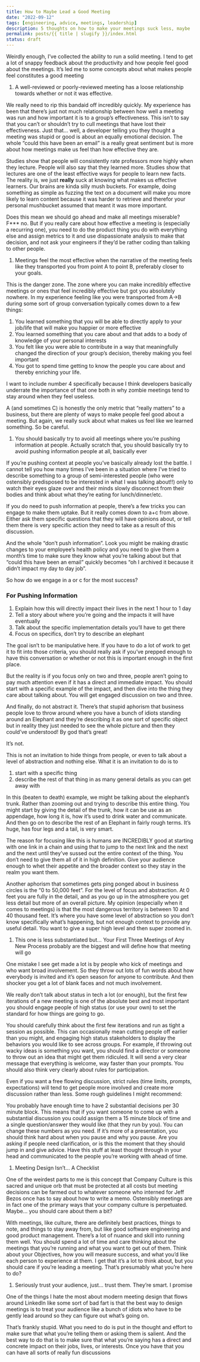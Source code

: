 ```yaml
---
title: How to Maybe Lead a Good Meeting
date: "2022-09-12"
tags: [engineering, advice, meetings, leadership]
description: 5 thoughts on how to make your meetings suck less, maybe
permalink: posts/{{ title | slugify }}/index.html
status: draft
---
```


Weirdly enough, I’ve collected the ability to run a solid meeting. I tend to get a lot of snappy feedback about the productivity and how people feel good about the meetings. It’s led me to some concepts about what makes people feel constitutes a good meeting

1. A well-reviewed or poorly-reviewed meeting has a loose relationship towards whether or not it was effective.

We really need to rip this bandaid off incredibly quickly. My experience has been that there’s just not much relationship between how well a meeting was run and how important it is to a group’s effectiveness. This isn’t to say that you can’t or shouldn’t try to cull meetings that have lost their effectiveness. Just that… well, a developer telling you they thought a meeting was stupid or good is about an equally emotional decision. The whole “could this have been an email” is a really great sentiment but is more about how meetings make us feel than how effective they are.

Studies show that people will consistently rate professors more highly when they lecture. People will also say that they learned more. Studies show that lectures are one of the least effective ways for people to learn new facts. The reality is, we just **really** suck at knowing what makes us effective learners. Our brains are kinda silly mush buckets. For example, doing something as simple as fuzzing the text on a document will make you more likely to learn content because it was harder to retrieve and therefor your personal mushbucket assumed that meant it was more important.

Does this mean we should go ahead and make all meetings miserable? F\*\*\* no. But if you really care about how effective a meeting is (especially a recurring one), you need to do the product thing you do with everything else and assign metrics to it and use dispassionate analysis to make that decision, and not ask your engineers if they’d be rather coding than talking to other people.

1. Meetings feel the most effective when the narrative of the meeting feels like they transported you from point A to point B, preferably closer to your goals.

This is the danger zone. The zone where you can make incredibly effective meetings or ones that feel incredibly effective but got you absolutely nowhere. In my experience feeling like you were transported from A→B during some sort of group conversation typically comes down to a few things:

1. You learned something that you will be able to directly apply to your job/life that will make you happier or more effective
2. You learned something that you care about and that adds to a body of knowledge of your personal interests
3. You felt like you were able to contribute in a way that meaningfully changed the direction of your group’s decision, thereby making you feel important
4. You got to spend time getting to know the people you care about and thereby enriching your life.

I want to include number 4 specifically because I think developers basically underrate the importance of that one both in why zombie meetings tend to stay around when they feel useless.

A (and sometimes C) is honestly the only metric that “really matters” to a business, but there are plenty of ways to make people feel good about a meeting. But again, we really suck about what makes us feel like we learned something. So be careful.

1. You should basically try to avoid all meetings where you’re pushing information at people. Actually scratch that, you should basically try to avoid pushing information people at all, basically ever

If you’re pushing context at people you’ve basically already lost the battle. I cannot tell you how many times I’ve been in a situation where I’ve tried to describe something to a group of semi-interested people (who were ostensibly predisposed to be interested in what I was talking about!!) only to watch their eyes glaze over and their minds slowly disconnect from their bodies and think about what they’re eating for lunch/dinner/etc.

If you do need to push information at people, there’s a few tricks you can engage to make them uptake. But it really comes down to a+c from above. Either ask them specific questions that they will have opinions about, or tell them there is very specific action they need to take as a result of this discussion.

And the whole “don’t push information”. Look you might be making drastic changes to your employee’s health policy and you need to give them a month’s time to make sure they know what you’re talking about but that “could this have been an email” quickly becomes “oh I archived it because it didn’t impact my day to day job”.

So how do we engage in a or c for the most success?

### For Pushing Information

1. Explain how this will directly impact their lives in the next 1 hour to 1 day
2. Tell a story about where you’re going and the impacts it will have eventually
3. Talk about the specific implementation details you’ll have to get there
4. Focus on specifics, don’t try to describe an elephant

The goal isn’t to be manipulative here. If you have to do a lot of work to get it to fit into those criteria, you should really ask if you’ve prepped enough to have this conversation or whether or not this is important enough in the first place.

But the reality is if you focus only on two and three, people aren’t going to pay much attention even if it has a direct and immediate impact. You should start with a specific example of the impact, and then dive into the thing they care about talking about. You will get engaged discussion on two and three.

And finally, do not abstract it. There’s that stupid aphorism that business people love to throw around where you have a bunch of idiots standing around an Elephant and they’re describing it as one sort of specific object but in reality they just needed to see the whole picture and then they could’ve understood! By god that’s great!

It’s not.

This is not an invitation to hide things from people, or even to talk about a level of abstraction and nothing else. What it is an invitation to do is to

1. start with a specific thing
2. describe the rest of that thing in as many general details as you can get away with

In this (beaten to death) example, we might be talking about the elephant’s trunk. Rather than zooming out and trying to describe this entire thing. You might start by giving the detail of the trunk, how it can be use as an appendage, how long it is, how it’s used to drink water and communicate. And then go on to describe the rest of an Elephant in fairly rough terms. It’s huge, has four legs and a tail, is very smart.

The reason for focusing like this is humans are INCREDIBLY good at starting with one link in a chain and using that to jump to the next link and the next and the next until they’ve sussed out the entire context of the thing. You don’t need to give them all of it in high definition. Give your audience enough to whet their appetite and the broader context so they stay in the realm you want them.

Another aphorism that sometimes gets ping ponged about in business circles is the “0 to 50,000 feet”. For the level of focus and abstraction. At 0 feet you are fully in the detail, and as you go up in the atmosphere you get less detail but more of an overall picture. My opinion (especially when it comes to meetings) is that the most dangerous territory is between 10 and 40 thousand feet. It’s where you have some level of abstraction so you don’t know specifically what’s happening, but not enough context to provide any useful detail. You want to give a super high level and then super zoomed in.

1. This one is less substantiated but… Your First Three Meetings of Any New Process probably are the biggest and will define how that meeting will go

One mistake I see get made a lot is by people who kick of meetings and who want broad involvement. So they throw out lots of fun words about how everybody is invited and it’s open season for anyone to contribute. And then shocker you get a lot of blank faces and not much involvement.

We really don’t talk about status in tech a lot (or enough), but the first few iterations of a new meeting is one of the absolute best and most important you should engage people of high status (or use your own) to set the standard for how things are going to go.

You should carefully think about the first few iterations and run as tight a session as possible. This can occasionally mean cutting people off earlier than you might, and engaging high status stakeholders to display the behaviors you would like to see across groups. For example, if throwing out wacky ideas is something you want, you should find a director or someone to throw out an idea that might get them ridiculed. It will send a very clear message that everything is welcome, way faster than your prompts. You should also think very clearly about rules for participation.

Even if you want a free flowing discussion, strict rules (time limits, prompts, expectations) will tend to get people more involved and create more discussion rather than less. Some rough guidelines I might recommend:

You probably have enough time to have 2 substantial decisions per 30 minute block. This means that if you want someone to come up with a substantial discussion you could assign them a 15 minute block of time and a single question/answer they would like (that they run by you). You can change these numbers as you need. If it’s more of a presentation, you should think hard about when you pause and why you pause. Are you asking if people need clarification, or is this the moment that they should jump in and give advice. Have this stuff at least thought through in your head and communicated to the people you’re working with ahead of time.

1. Meeting Design Isn’t… A Checklist

One of the weirdest parts to me is this concept that Company Culture is this sacred and unique orb that must be protected at all costs but meeting decisions can be farmed out to whatever someone who interned for Jeff Bezos once has to say about how to write a memo. Ostensibly meetings are in fact one of the primary ways that your company culture is perpetuated. Maybe… you should care about them a bit?

With meetings, like culture, there are definitely best practices, things to note, and things to stay away from, but like good software engineering and good product management. There’s a lot of nuance and skill into running them well. You should spend a lot of time and care thinking about the meetings that you’re running and what you want to get out of them. Think about your Objectives, how you will measure success, and what you’d like each person to experience at them. I get that it’s a lot to think about, but you should care if you’re leading a meeting. That’s presumably what you’re here to do?

1. Seriously trust your audience, just… trust them. They’re smart. I promise

One of the things I hate the most about modern meeting design that flows around LinkedIn like some sort of bad fart is that the best way to design meetings is to treat your audience like a bunch of idiots who have to be gently lead around so they can figure out what’s going on.

That’s frankly stupid. What you need to do is put in the thought and effort to make sure that what you’re telling them or asking them is salient. And the best way to do that is to make sure that what you’re saying has a direct and concrete impact on their jobs, lives, or interests. Once you have that you can have all sorts of really fun discussions
